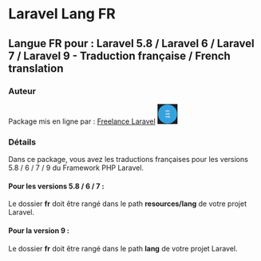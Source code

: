 # Laravel Lang FR

## Langue FR pour : Laravel 5.8 / Laravel 6 / Laravel 7 / Laravel 9 - Traduction française / French translation

### Auteur

Package mis en ligne par :
[Freelance Laravel](https://www.devandweb.fr)
[![Freelance PHP](https://raw.githubusercontent.com/dev-and-web/medias/main/daw-freelance-developer.png)](https://www.devandweb.fr/freelance/developpeur-php)

### Détails

Dans ce package, vous avez les traductions françaises pour les versions 5.8 / 6 / 7 / 9 du Framework PHP Laravel.

#### Pour les versions 5.8 / 6 / 7 :
Le dossier **fr** doit être rangé dans le path **resources/lang** de votre projet Laravel.

#### Pour la version 9 :
Le dossier **fr** doit être rangé dans le path **lang** de votre projet Laravel.

